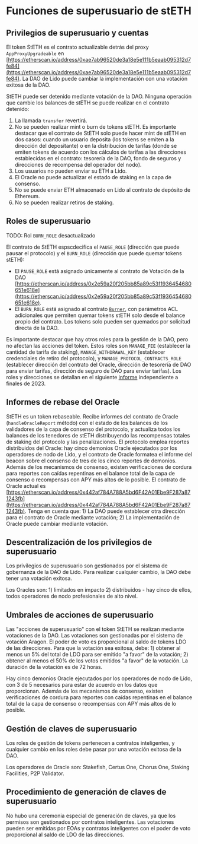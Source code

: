 # Funciones de superusuario de stETH

<!--  -->

## Privilegios de superusuario y cuentas

El token StETH es el contrato actualizable detrás del proxy `AppProxyUpgradeable` en [https://etherscan.io/address/0xae7ab96520de3a18e5e111b5eaab095312d7fe84](https://etherscan.io/address/0xae7ab96520de3a18e5e111b5eaab095312d7fe84). La DAO de Lido puede cambiar la implementación con una votación exitosa de la DAO.

StETH puede ser detenido mediante votación de la DAO. Ninguna operación que cambie los balances de stETH se puede realizar en el contrato detenido:

1. La llamada `transfer` revertirá.
2. No se pueden realizar mint o burn de tokens stETH. Es importante destacar que el contrato de StETH solo puede hacer mint de stETH en dos casos: cuando un usuario deposita (los tokens se emiten a la dirección del depositante) o en la distribución de tarifas (donde se emiten tokens de acuerdo con los cálculos de tarifas a las direcciones establecidas en el contrato: tesorería de la DAO, fondo de seguros y direcciones de recompensa del operador del nodo).
3. Los usuarios no pueden enviar su ETH a Lido.
4. El Oracle no puede actualizar el estado de staking en la capa de consenso.
5. No se puede enviar ETH almacenado en Lido al contrato de depósito de Ethereum.
6. No se pueden realizar retiros de staking.

## Roles de superusuario

TODO: Rol `BURN_ROLE` desactualizado

El contrato de StETH espscdecifica el `PAUSE_ROLE` (dirección que puede pausar el protocolo) y el `BURN_ROLE` (dirección que puede quemar tokens stETH):

- El `PAUSE_ROLE` está asignado únicamente al contrato de Votación de la DAO [https://etherscan.io/address/0x2e59a20f205bb85a89c53f1936454680651e618e](https://etherscan.io/address/0x2e59a20f205bb85a89c53f1936454680651e618e).
- El `BURN_ROLE` está asignado al contrato [`Burner`](/contracts/burner), con parámetros ACL adicionales que permiten quemar tokens stETH solo desde el balance propio del contrato. Los tokens solo pueden ser quemados por solicitud directa de la DAO.

Es importante destacar que hay otros roles para la gestión de la DAO, pero no afectan las acciones del token. Estos roles son `MANAGE_FEE` (establecer la cantidad de tarifa de staking), `MANAGE_WITHDRAWAL_KEY` (establecer credenciales de retiro del protocolo), y `MANAGE_PROTOCOL_CONTRACTS_ROLE` (establecer dirección del contrato del Oracle, dirección de tesorería de DAO para enviar tarifas, dirección de seguro de DAO para enviar tarifas). Los roles y direcciones se detallan en el siguiente [informe](https://github.com/lidofinance/audits/?tab=readme-ov-file#10-2023-statemind-lido-roles-analysis) independiente a finales de 2023.

## Informes de rebase del Oracle

StETH es un token rebaseable. Recibe informes del contrato de Oracle (`handleOracleReport` método) con el estado de los balances de los validadores de la capa de consenso del protocolo, y actualiza todos los balances de los tenedores de stETH distribuyendo las recompensas totales de staking del protocolo y las penalizaciones. El protocolo emplea reportes distribuidos del Oracle: hay cinco demonios Oracle ejecutados por los operadores de nodo de Lido, y el contrato de Oracle formatea el informe del beacon sobre el consenso de tres de los cinco reportes de demonios. Además de los mecanismos de consenso, existen verificaciones de cordura para reportes con caídas repentinas en el balance total de la capa de consenso o recompensas con APY más altos de lo posible. El contrato de Oracle actual es [https://etherscan.io/address/0x442af784A788A5bd6F42A01Ebe9F287a871243fb](https://etherscan.io/address/0x442af784A788A5bd6F42A01Ebe9F287a871243fb). Tenga en cuenta que: 1) La DAO puede establecer otra dirección para el contrato de Oracle mediante votación; 2) La implementación de Oracle puede cambiar mediante votación.

## Descentralización de los privilegios de superusuario

Los privilegios de superusuario son gestionados por el sistema de gobernanza de la DAO de Lido. Para realizar cualquier cambio, la DAO debe tener una votación exitosa.

Los Oracles son: 1) limitados en impacto 2) distribuidos - hay cinco de ellos, todos operadores de nodo profesionales de alto nivel.

## Umbrales de acciones de superusuario

Las "acciones de superusuario" con el token StETH se realizan mediante votaciones de la DAO. Las votaciones son gestionadas por el sistema de votación Aragon. El poder de voto es proporcional al saldo de tokens LDO de las direcciones. Para que la votación sea exitosa, debe: 1) obtener al menos un 5% del total de LDO para ser emitido "a favor" de la votación; 2) obtener al menos el 50% de los votos emitidos "a favor" de la votación. La duración de la votación es de 72 horas.

Hay cinco demonios Oracle ejecutados por los operadores de nodo de Lido, con 3 de 5 necesarios para estar de acuerdo en los datos que proporcionan. Además de los mecanismos de consenso, existen verificaciones de cordura para reportes con caídas repentinas en el balance total de la capa de consenso o recompensas con APY más altos de lo posible.

## Gestión de claves de superusuario

Los roles de gestión de tokens pertenecen a contratos inteligentes, y cualquier cambio en los roles debe pasar por una votación exitosa de la DAO.

Los operadores de Oracle son: Stakefish, Certus One, Chorus One, Staking Facilities, P2P Validator.

## Procedimiento de generación de claves de superusuario

No hubo una ceremonia especial de generación de claves, ya que los permisos son gestionados por contratos inteligentes. Las votaciones pueden ser emitidas por EOAs y contratos inteligentes con el poder de voto proporcional al saldo de LDO de las direcciones.
